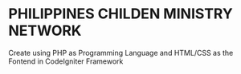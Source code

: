 # PHILIPPINES CHILDEN MINISTRY NETWORK

<p>Create using PHP as Programming Language and HTML/CSS as the Fontend in CodeIgniter Framework</p>
  